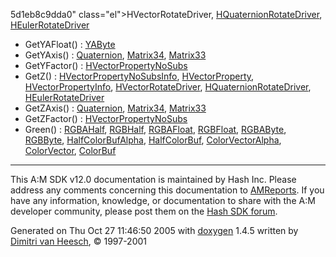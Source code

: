 5d1eb8c9dda0" class="el">HVectorRotateDriver</a>, <a href="classHQuaternionRotateDriver.md#0b14b627127a21b4382d5d1eb8c9dda0" class="el">HQuaternionRotateDriver</a>, <a href="classHEulerRotateDriver.md#0b14b627127a21b4382d5d1eb8c9dda0" class="el">HEulerRotateDriver</a>
- GetYAFloat() : <a href="classYAByte.md#48d242596d846e42555ee8962e7d27ac" class="el">YAByte</a>
- GetYAxis() : <a href="classQuaternion.md#558eaf2afb73de18b7c3af680cb49785" class="el">Quaternion</a>, <a href="classMatrix34.md#558eaf2afb73de18b7c3af680cb49785" class="el">Matrix34</a>, <a href="classMatrix33.md#558eaf2afb73de18b7c3af680cb49785" class="el">Matrix33</a>
- GetYFactor() : <a href="classHVectorPropertyNoSubs.md#ffc2dced683a350c80195864fb0f541f" class="el">HVectorPropertyNoSubs</a>
- GetZ() : <a href="classHVectorPropertyNoSubsInfo.md#206d55a136e7097aa811132877376693" class="el">HVectorPropertyNoSubsInfo</a>, <a href="classHVectorProperty.md#206d55a136e7097aa811132877376693" class="el">HVectorProperty</a>, <a href="classHVectorPropertyInfo.md#206d55a136e7097aa811132877376693" class="el">HVectorPropertyInfo</a>, <a href="classHVectorRotateDriver.md#206d55a136e7097aa811132877376693" class="el">HVectorRotateDriver</a>, <a href="classHQuaternionRotateDriver.md#206d55a136e7097aa811132877376693" class="el">HQuaternionRotateDriver</a>, <a href="classHEulerRotateDriver.md#206d55a136e7097aa811132877376693" class="el">HEulerRotateDriver</a>
- GetZAxis() : <a href="classQuaternion.md#c3333f6ac3cff5098d7d24026186cdc6" class="el">Quaternion</a>, <a href="classMatrix34.md#c3333f6ac3cff5098d7d24026186cdc6" class="el">Matrix34</a>, <a href="classMatrix33.md#c3333f6ac3cff5098d7d24026186cdc6" class="el">Matrix33</a>
- GetZFactor() : <a href="classHVectorPropertyNoSubs.md#b4732283e1857cdb41a00b5f0450d587" class="el">HVectorPropertyNoSubs</a>
- Green() : <a href="classRGBAHalf.md#eb4e3e708de4af84613f52d0c8067edf" class="el">RGBAHalf</a>, <a href="classRGBHalf.md#eb4e3e708de4af84613f52d0c8067edf" class="el">RGBHalf</a>, <a href="classRGBAFloat.md#eb4e3e708de4af84613f52d0c8067edf" class="el">RGBAFloat</a>, <a href="classRGBFloat.md#eb4e3e708de4af84613f52d0c8067edf" class="el">RGBFloat</a>, <a href="classRGBAByte.md#eb4e3e708de4af84613f52d0c8067edf" class="el">RGBAByte</a>, <a href="classRGBByte.md#eb4e3e708de4af84613f52d0c8067edf" class="el">RGBByte</a>, <a href="classHalfColorBufAlpha.md#eb4e3e708de4af84613f52d0c8067edf" class="el">HalfColorBufAlpha</a>, <a href="classHalfColorBuf.md#eb4e3e708de4af84613f52d0c8067edf" class="el">HalfColorBuf</a>, <a href="classColorVectorAlpha.md#eb4e3e708de4af84613f52d0c8067edf" class="el">ColorVectorAlpha</a>, <a href="classColorVector.md#eb4e3e708de4af84613f52d0c8067edf" class="el">ColorVector</a>, <a href="classColorBuf.md#eb4e3e708de4af84613f52d0c8067edf" class="el">ColorBuf</a>

------------------------------------------------------------------------

<span class="small">This A:M SDK v12.0 documentation is maintained by Hash Inc. Please address any comments concerning this documentation to [AMReports](http://www.hash.com/reports). If you have any information, knowledge, or documentation to share with the A:M developer community, please post them on the [Hash SDK forum](http://www.hash.com/forums/index.php?showforum=11).</span>

Generated on Thu Oct 27 11:46:50 2005 with [<span class="image placeholder" original-image-src="doxygen.png" original-image-title="" height="45" width="100" align="middle" border="0">doxygen</span>](http://www.doxygen.org/index.html) 1.4.5 written by [Dimitri van Heesch](mailto:dimitri@stack.nl), © 1997-2001
